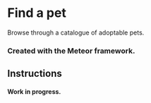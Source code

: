 # Find a pet
Browse through a catalogue of adoptable pets.

### Created with the Meteor framework.

## Instructions

#### Work in progress.
